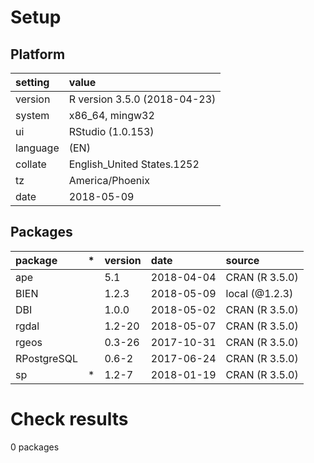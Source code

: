 # Setup

## Platform

|setting  |value                        |
|:--------|:----------------------------|
|version  |R version 3.5.0 (2018-04-23) |
|system   |x86_64, mingw32              |
|ui       |RStudio (1.0.153)            |
|language |(EN)                         |
|collate  |English_United States.1252   |
|tz       |America/Phoenix              |
|date     |2018-05-09                   |

## Packages

|package     |*  |version |date       |source         |
|:-----------|:--|:-------|:----------|:--------------|
|ape         |   |5.1     |2018-04-04 |CRAN (R 3.5.0) |
|BIEN        |   |1.2.3   |2018-05-09 |local (@1.2.3) |
|DBI         |   |1.0.0   |2018-05-02 |CRAN (R 3.5.0) |
|rgdal       |   |1.2-20  |2018-05-07 |CRAN (R 3.5.0) |
|rgeos       |   |0.3-26  |2017-10-31 |CRAN (R 3.5.0) |
|RPostgreSQL |   |0.6-2   |2017-06-24 |CRAN (R 3.5.0) |
|sp          |*  |1.2-7   |2018-01-19 |CRAN (R 3.5.0) |

# Check results

0 packages




